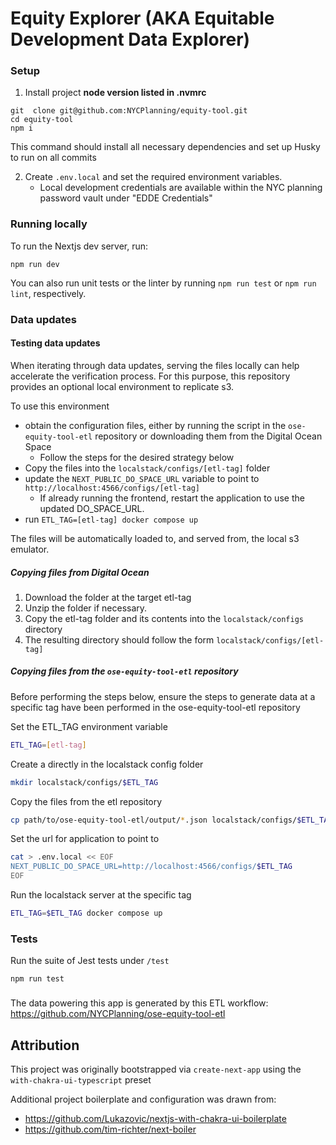 # Equity Explorer (AKA Equitable Development Data Explorer)

### Setup
1.  Install project **node version listed in .nvmrc**
```
git  clone git@github.com:NYCPlanning/equity-tool.git
cd equity-tool
npm i
```

This command should install all necessary dependencies and set up Husky to run on all commits

2. Create `.env.local` and set the required environment variables.
   - Local development credentials are available within the NYC planning password vault under "EDDE Credentials"


### Running locally
To run the Nextjs dev server, run:
```
npm run dev
```

You can also run unit tests or the linter by running `npm run test` or `npm run lint`, respectively.


### Data updates

#### Testing data updates
When iterating through data updates, serving the files locally can help accelerate the verification process.
For this purpose, this repository provides an optional local environment to replicate s3.

To use this environment
- obtain the configuration files, either by running the script in the `ose-equity-tool-etl` repository or downloading them from the Digital Ocean Space
   - Follow the steps for the desired strategy below
- Copy the files into the `localstack/configs/[etl-tag]` folder
- update the `NEXT_PUBLIC_DO_SPACE_URL` variable to point to `http://localhost:4566/configs/[etl-tag]`
   - If already running the frontend, restart the application to use the updated DO_SPACE_URL.
- run `ETL_TAG=[etl-tag] docker compose up`

The files will be automatically loaded to, and served from, the local s3 emulator.

##### Copying files from Digital Ocean
1. Download the folder at the target etl-tag
2. Unzip the folder if necessary.
3. Copy the etl-tag folder and its contents into the `localstack/configs` directory 
4. The resulting directory should follow the form `localstack/configs/[etl-tag]`

##### Copying files from the `ose-equity-tool-etl` repository
Before performing the steps below, ensure the steps to generate data at a specific tag have been performed in the ose-equity-tool-etl repository

Set the ETL_TAG environment variable 
```sh
ETL_TAG=[etl-tag]
```

Create a directly in the localstack config folder
```sh
mkdir localstack/configs/$ETL_TAG
```

Copy the files from the etl repository
```sh
cp path/to/ose-equity-tool-etl/output/*.json localstack/configs/$ETL_TAG
```

Set the url for application to point to
```sh
cat > .env.local << EOF
NEXT_PUBLIC_DO_SPACE_URL=http://localhost:4566/configs/$ETL_TAG
EOF
```

Run the localstack server at the specific tag
```sh
ETL_TAG=$ETL_TAG docker compose up
```


### Tests
Run the suite of Jest tests under `/test`
```
npm run test
```

### 
The data powering this app is generated by this ETL workflow:
https://github.com/NYCPlanning/ose-equity-tool-etl

## Attribution

This project was originally bootstrapped via `create-next-app` using the `with-chakra-ui-typescript` preset

Additional project boilerplate and configuration was drawn from:
* https://github.com/Lukazovic/nextjs-with-chakra-ui-boilerplate
* https://github.com/tim-richter/next-boiler

